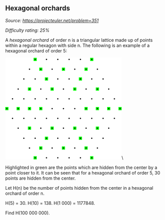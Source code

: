 Hexagonal orchards
------------------

*Source: https://projecteuler.net/problem=351*


*Difficulty rating: 25%*

A *hexagonal orchard* of order n is a triangular lattice made up of
points within a regular hexagon with side n. The following is an example
of a hexagonal orchard of order 5:

![p351\_hexorchard.png](img/p351_hexorchard.png)\

Highlighted in green are the points which are hidden from the center by
a point closer to it. It can be seen that for a hexagonal orchard of
order 5, 30 points are hidden from the center.

Let H(n) be the number of points hidden from the center in a hexagonal
orchard of order n.

H(5) = 30. H(10) = 138. H(1 000) = 1177848.

Find H(100 000 000).
